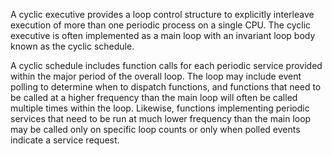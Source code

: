 A cyclic executive provides a loop control structure to explicitly interleave execution of more than one periodic process on a single CPU. The cyclic executive is often implemented as a main loop with an invariant loop body known as the cyclic schedule.

A cyclic schedule includes function calls for each periodic service provided within the major period of the overall loop. The loop may include event polling to determine when to dispatch functions, and functions that need to be called at a higher frequency than the main loop will often be called multiple times within the loop. Likewise, functions implementing periodic services that need to be run at much lower frequency than the main loop may be called only on specific loop counts or only when polled events indicate a service request. 